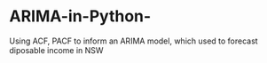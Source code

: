 # ARIMA-in-Python- 
Using ACF, PACF to inform an ARIMA model, which used to forecast diposable income in NSW
